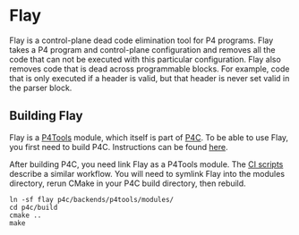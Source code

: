 # Flay
Flay is a control-plane dead code elimination tool for P4 programs. Flay takes a P4 program and control-plane configuration and removes all the code that can not be executed with this particular configuration. Flay also removes code that is dead across programmable blocks. For example, code that is only executed if a header is valid, but that header is never set valid in the parser block.

## Building Flay
Flay is a  [P4Tools](https://github.com/p4lang/p4c/tree/main/backends/p4tools) module, which itself is part of [P4C](https://github.com/p4lang/p4c). To be able to use Flay, you first need to build P4C. Instructions can be found [here](https://github.com/p4lang/p4c#installing-p4c-from-source).

After building P4C, you need link Flay as a P4Tools module. The [CI scripts](https://github.com/fruffy/flay/blob/master/.github/workflows/ci-build.yml) describe a similar workflow.
You will need to symlink Flay into the modules directory, rerun CMake in your P4C build directory, then rebuild.
```
ln -sf flay p4c/backends/p4tools/modules/
cd p4c/build
cmake ..
make
```
